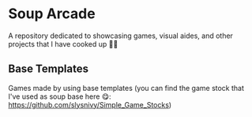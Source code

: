 # Soup Arcade
A repository dedicated to showcasing games, visual aides, and other projects that I have cooked up 🧑‍🍳

## Base Templates 
Games made by using base templates (you can find the game stock that I've used as soup base here 😋: https://github.com/slysnivy/Simple_Game_Stocks)
